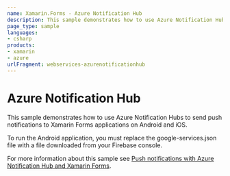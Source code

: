 ```yaml
---
name: Xamarin.Forms - Azure Notification Hub
description: This sample demonstrates how to use Azure Notification Hubs to send push notifications to Xamarin Forms applications on Android and iOS. To run the...
page_type: sample
languages:
- csharp
products:
- xamarin
- azure
urlFragment: webservices-azurenotificationhub
---
```

# Azure Notification Hub

This sample demonstrates how to use Azure Notification Hubs to send push notifications to Xamarin Forms applications on Android and iOS.

To run the Android application, you must replace the google-services.json file with a file downloaded from your Firebase console.

For more information about this sample see [Push notifications with Azure Notification Hub and Xamarin Forms](https://docs.microsoft.com/xamarin/xamarin-forms/data-cloud/push-notifications/azure-notification-hub).

